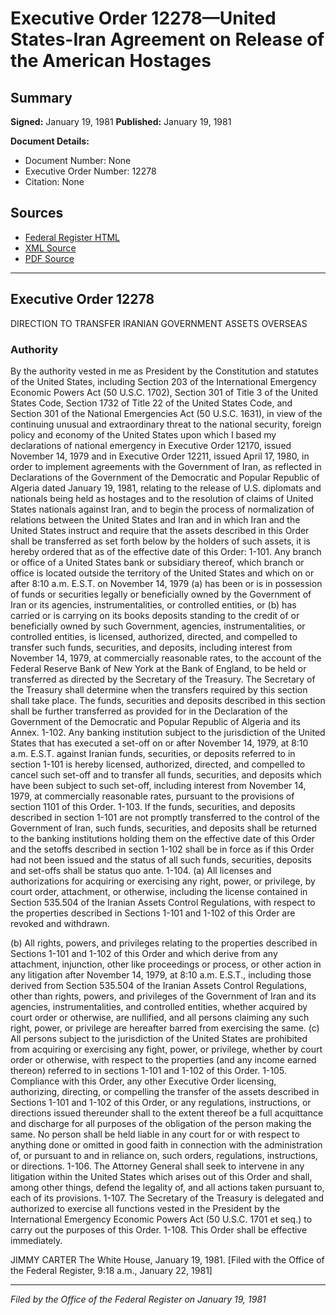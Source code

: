 # Executive Order 12278—United States-Iran Agreement on Release of the American Hostages

## Summary

**Signed:** January 19, 1981
**Published:** January 19, 1981

**Document Details:**
- Document Number: None
- Executive Order Number: 12278
- Citation: None

## Sources
- [Federal Register HTML](https://www.presidency.ucsb.edu/documents/executive-order-12278-united-states-iran-agreement-release-the-american-hostages)
- [XML Source](None)
- [PDF Source](None)

---

## Executive Order 12278

DIRECTION TO TRANSFER IRANIAN GOVERNMENT ASSETS OVERSEAS
### Authority

By the authority vested in me as President by the Constitution and statutes of the United States, including Section 203 of the International Emergency Economic Powers Act (50 U.S.C. 1702), Section 301 of Title 3 of the United States Code, Section 1732 of Title 22 of the United States Code, and Section 301 of the National Emergencies Act (50 U.S.C. 1631), in view of the continuing unusual and extraordinary threat to the national security, foreign policy and economy of the United States upon which I based my declarations of national emergency in Executive Order 12170, issued November 14, 1979 and in Executive Order 12211, issued April 17, 1980, in order to implement agreements with the Government of Iran, as reflected in Declarations of the Government of the Democratic and Popular Republic of Algeria dated January 19, 1981, relating to the release of U.S. diplomats and nationals being held as hostages and to the resolution of claims of United States nationals against Iran, and to begin the process of normalization of relations between the United States and Iran and in which Iran and the United States instruct and require that the assets described in this Order shall be transferred as set forth below by the holders of such assets, it is hereby ordered that as of the effective date of this Order:
1-101. Any branch or office of a United States bank or subsidiary thereof, which branch or office is located outside the territory of the United States and which on or after 8:10 a.m. E.S.T. on November 14, 1979 (a) has been or is in possession of funds or securities legally or beneficially owned by the Government of Iran or its agencies, instrumentalities, or controlled entities, or (b) has carried or is carrying on its books deposits standing to the credit of or beneficially owned by such Government, agencies, instrumentalities, or controlled entities, is licensed, authorized, directed, and compelled to transfer such funds, securities, and deposits, including interest from November 14, 1979, at commercially reasonable rates, to the account of the Federal Reserve Bank of New York at the Bank of England, to be held or transferred as directed by the Secretary of the Treasury. The Secretary of the Treasury shall determine when the transfers required by this section shall take place. The funds, securities and deposits described in this section shall be further transferred as provided for in the Declaration of the Government of the Democratic and Popular Republic of Algeria and its Annex.
1-102. Any banking institution subject to the jurisdiction of the United States that has executed a set-off on or after November 14, 1979, at 8:10 a.m. E.S.T. against Iranian funds, securities, or deposits referred to in section 1-101 is hereby licensed, authorized, directed, and compelled to cancel such set-off and to transfer all funds, securities, and deposits which have been subject to such set-off, including interest from November 14, 1979, at commercially reasonable rates, pursuant to the provisions of section 1101 of this Order.
1-103. If the funds, securities, and deposits described in section 1-101 are not promptly transferred to the control of the Government of Iran, such funds, securities, and deposits shall be returned to the banking institutions holding them on the effective date of this Order and the setoffs described in section 1-102 shall be in force as if this Order had not been issued and the status of all such funds, securities, deposits and set-offs shall be status quo ante.
1-104. (a) All licenses and authorizations for acquiring or exercising any right, power, or privilege, by court order, attachment, or otherwise, including the license contained in Section 535.504 of the Iranian Assets Control Regulations, with respect to the properties described in Sections 1-101 and 1-102 of this Order are revoked and withdrawn.

(b) All rights, powers, and privileges relating to the properties described in Sections 1-101 and 1-102 of this Order and which derive from any attachment, injunction, other like proceedings or process, or other action in any litigation after November 14, 1979, at 8:10 a.m. E.S.T., including those derived from Section 535.504 of the Iranian Assets Control Regulations, other than rights, powers, and privileges of the Government of Iran and its agencies, instrumentalities, and controlled entities, whether acquired by court order or otherwise, are nullified, and all persons claiming any such right, power, or privilege are hereafter barred from exercising the same.
(c) All persons subject to the jurisdiction of the United States are prohibited from acquiring or exercising any fight, power, or privilege, whether by court order or otherwise, with respect to the properties (and any income earned thereon) referred to in sections 1-101 and 1-102 of this Order.
1-105. Compliance with this Order, any other Executive Order licensing, authorizing, directing, or compelling the transfer of the assets described in Sections 1-101 and 1-102 of this Order, or any regulations, instructions, or directions issued thereunder shall to the extent thereof be a full acquittance and discharge for all purposes of the obligation of the person making the same. No person shall be held liable in any court for or with respect to anything done or omitted in good faith in connection with the administration of, or pursuant to and in reliance on, such orders, regulations, instructions, or directions.
1-106. The Attorney General shall seek to intervene in any litigation within the United States which arises out of this Order and shall, among other things, defend the legality of, and all actions taken pursuant to, each of its provisions.
1-107. The Secretary of the Treasury is delegated and authorized to exercise all functions vested in the President by the International Emergency Economic Powers Act (50 U.S.C. 1701 et seq.) to carry out the purposes of this Order.
1-108. This Order shall be effective immediately.

JIMMY CARTER
The White House,
January 19, 1981.
[Filed with the Office of the Federal Register, 9:18 a.m., January 22, 1981]

---

*Filed by the Office of the Federal Register on January 19, 1981*
